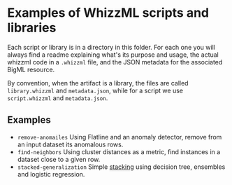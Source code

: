 # Examples of WhizzML scripts and libraries

Each script or library is in a directory in this folder.  For each one
you will always find a readme explaining what's its purpose and usage,
the actual whizzml code in a `.whizzml` file, and the JSON metadata
for the associated BigML resource.

By convention, when the artifact is a library, the files are called
`library.whizzml` and `metadata.json`, while for a script we use
`script.whizzml` and `metadata.json`.

## Examples

- `remove-anomailes` Using Flatline and an anomaly detector, remove
  from an input dataset its anomalous rows.
- `find-neighbors`  Using cluster distances as a metric, find
  instances in a dataset close to a given row.
- `stacked-generalization` Simple
  [stacking](https://en.wikipedia.org/wiki/Ensemble_learning#Stacking)
  using decision tree, ensembles and logistic regression.
